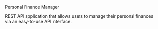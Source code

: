 Personal Finance Manager

REST API application that allows users to manage their personal finances via an easy-to-use API interface.